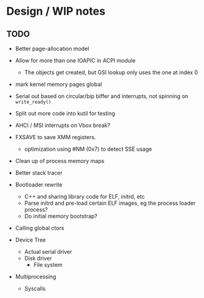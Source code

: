 # Design / WIP notes

## TODO

- Better page-allocation model
- Allow for more than one IOAPIC in ACPI module
  - The objects get created, but GSI lookup only uses the one at index 0
- mark kernel memory pages global
- Serial out based on circular/bip biffer and interrupts, not spinning on
  `write_ready()`
- Split out more code into kutil for testing
- AHCI / MSI interrupts on Vbox break?
- FXSAVE to save XMM registers.
  - optimization using #NM (0x7) to detect SSE usage
- Clean up of process memory maps
- Better stack tracer
- Bootloader rewrite
  - C++ and sharing library code for ELF, initrd, etc
  - Parse initrd and pre-load certain ELF images, eg the process loader process?
  - Do initial memory bootstrap?
- Calling global ctors


- Device Tree
  - Actual serial driver
  - Disk driver
    - File system
- Multiprocessing
  - Syscalls

